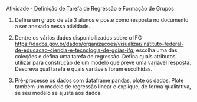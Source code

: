 Atividade - Definição de Tarefa de Regressão e Formação de Grupos

1) Defina um grupo de até 3 alunos e poste como resposta no documento a ser anexado nessa atividade.

2) Dentre os vários dados disponibilizados sobre o IFG https://dados.gov.br/dados/organizacoes/visualizar/instituto-federal-de-educacao-ciencia-e-tecnologia-de-goias-ifg, escolha uma das coleções e defina uma tarefa de regressão. Defina quais atributos utilizar para construção de um modelo que prevê uma variável resposta. Descreva qual tarefa e quais variáveis foram escolhidas. 

3) Pré-processe os dados com dataframe pandas, plote os dados. Plote também um modelo de regressão linear e explique, de forma qualitativa, se seu modelo se ajusta aos dados. 
